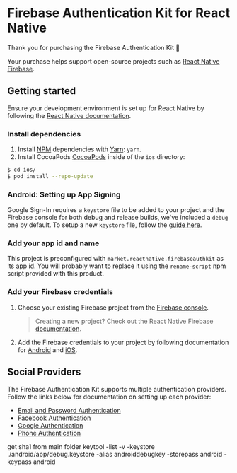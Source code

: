 # Firebase Authentication Kit for React Native

Thank you for purchasing the Firebase Authentication Kit 👏

Your purchase helps support open-source projects such as [React Native Firebase](https://invertase.io/oss/react-native-firebase).

## Getting started

Ensure your development environment is set up for React Native by following the [React Native documentation](https://facebook.github.io/react-native/docs/getting-started).

### Install dependencies

1. Install [NPM](https://www.npmjs.com) dependencies with [Yarn](https://yarnpkg.com/lang/en/): `yarn`.
2. Install CocoaPods [CocoaPods](https://cocoapods.org) inside of the `ios` directory:

```bash
$ cd ios/
$ pod install --repo-update
```

### Android: Setting up App Signing

Google Sign-In requires a `keystore` file to be added to your project and the Firebase console for both debug and release builds, we've included a `debug` one by default. To setup a new `keystore` file, follow the [guide here](https://developer.android.com/studio/publish/app-signing#debug-mode).

### Add your app id and name

This project is preconfigured with `market.reactnative.firebaseauthkit` as its app id. You will probably want to replace it using the `rename-script` npm script provided with this product.

### Add your Firebase credentials

1. Choose your existing Firebase project from the [Firebase console](https://console.firebase.google.com/).
   > Creating a new project? Check out the React Native Firebase [documentation](https://invertase.io/oss/react-native-firebase/quick-start/create-firebase-project).
2. Add the Firebase credentials to your project by following documentation for [Android](https://invertase.io/oss/react-native-firebase/quick-start/android-firebase-credentials) and [iOS](https://invertase.io/oss/react-native-firebase/quick-start/ios-firebase-credentials).

## Social Providers

The Firebase Authentication Kit supports multiple authentication providers. Follow the links below for documentation on setting up each provider:

- [Email and Password Authentication](/docs/email-password-auth.md)
- [Facebook Authentication](/docs/facebook-auth.md)
- [Google Authentication](/docs/google-auth.md)
- [Phone Authentication](/docs/phone-auth.md)


get sha1 from main folder
keytool -list -v -keystore ./android/app/debug.keystore -alias androiddebugkey -storepass android -keypass android